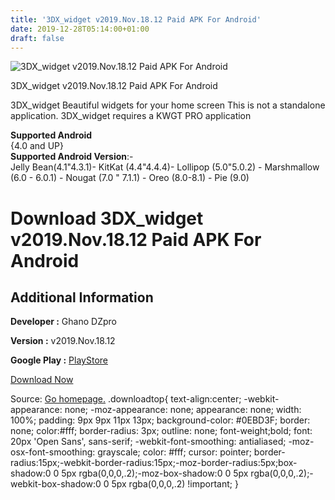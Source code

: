 ```yaml
---
title: '3DX_widget v2019.Nov.18.12 Paid APK For Android'
date: 2019-12-28T05:14:00+01:00
draft: false
---
```


![3DX_widget v2019.Nov.18.12 Paid APK For Android](https://i2.wp.com/apkhome.net/wp-content/uploads/2019/11/3DX_widget-v2019.Nov_.18.12-Paid.png "3DX_widget v2019.Nov.18.12 Paid APK For Android")

  

3DX\_widget v2019.Nov.18.12 Paid APK For Android

3DX\_widget Beautiful widgets for your home screen This is not a standalone application. 3DX\_widget requires a KWGT PRO application

**Supported Android**  
{4.0 and UP}  
**Supported Android Version**:-  
Jelly Bean(4.1"4.3.1)- KitKat (4.4"4.4.4)- Lollipop (5.0"5.0.2) - Marshmallow (6.0 - 6.0.1) - Nougat (7.0 " 7.1.1) - Oreo (8.0-8.1) - Pie (9.0)

Download 3DX\_widget v2019.Nov.18.12 Paid APK For Android
=========================================================

Additional Information
----------------------

**Developer :** Ghano DZpro

**Version :** v2019.Nov.18.12

**Google Play :** [PlayStore](https://play.google.com/store/apps/details?id=dxwidget.kustom.pack)

  

[Download Now](https://store4app.co/post/3dx-widget-v2019-nov-18-12-paid-apk-for-android_1574094746)

  
Source: [Go homepage.](https://store4app.co/post/3dx-widget-v2019-nov-18-12-paid-apk-for-android_1574094746) .downloadtop{ text-align:center; -webkit-appearance: none; -moz-appearance: none; appearance: none; width: 100%; padding: 9px 9px 11px 13px; background-color: #0EBD3F; border: none; color:#fff; border-radius: 3px; outline: none; font-weight;bold; font: 20px 'Open Sans', sans-serif; -webkit-font-smoothing: antialiased; -moz-osx-font-smoothing: grayscale; color: #fff; cursor: pointer; border-radius:15px;-webkit-border-radius:15px;-moz-border-radius:5px;box-shadow:0 0 5px rgba(0,0,0,.2);-moz-box-shadow:0 0 5px rgba(0,0,0,.2);-webkit-box-shadow:0 0 5px rgba(0,0,0,.2) !important; }